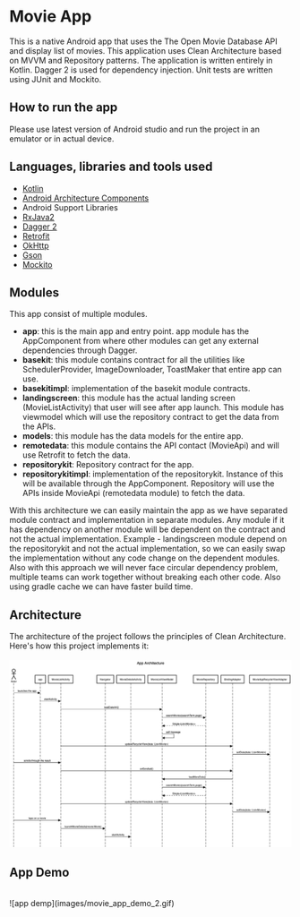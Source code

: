 # Movie App
This is a native Android app that uses the The Open Movie Database API and display list of movies. This application uses Clean Architecture based on MVVM and Repository patterns. The application is written entirely in Kotlin. Dagger 2 is used for dependency injection. Unit tests are written using JUnit and Mockito.

## How to run the app
Please use latest version of Android studio and run the project in an emulator or in actual device.

## Languages, libraries and tools used

* [Kotlin](https://kotlinlang.org/)
* [Android Architecture Components](https://developer.android.com/topic/libraries/architecture/index.html)
* Android Support Libraries
* [RxJava2](https://github.com/ReactiveX/RxJava/wiki/What's-different-in-2.0)
* [Dagger 2](https://github.com/google/dagger)
* [Retrofit](http://square.github.io/retrofit/)
* [OkHttp](http://square.github.io/okhttp/)
* [Gson](https://github.com/google/gson)
* [Mockito](http://site.mockito.org/)

## Modules
This app consist of multiple modules.
* **app**: this is the main app and entry point. app module has the AppComponent from where other modules can get any external dependencies through Dagger.
* **basekit**: this module contains contract for all the utilities like SchedulerProvider, ImageDownloader, ToastMaker that entire app can use.
* **basekitimpl**: implementation of the basekit module contracts.
* **landingscreen**: this module has the actual landing screen (MovieListActivity) that user will see after app launch. This module has viewmodel which will use the repository contract to get the data from the APIs.
* **models**: this module has the data models for the entire app.
* **remotedata**: this module contains the API contact (MovieApi) and will use Retrofit to fetch the data.
* **repositorykit**: Repository contract for the app.
* **repositorykitimpl**: implementation of the repositorykit. Instance of this will be available through the AppComponent. Repository will use the APIs inside MovieApi (remotedata module) to fetch the data.

With this architecture we can easily maintain the app as we have separated module contract and implementation in separate modules. Any module if it has dependency on another module will be dependent on the contract and not the actual implementation. Example - landingscreen module depend on the repositorykit and not the actual implementation, so we can easily swap the implementation without any code change on the dependent modules. Also with this approach we will never face circular dependency problem, multiple teams can work together without breaking each other code. Also using gradle cache we can have faster build time.

## Architecture
The architecture of the project follows the principles of Clean Architecture. Here's how this project implements it:
<br/>
<br/>
![architecture](images/App_Architecture.png)

## App Demo
<br/>
![app demp](images/movie_app_demo_2.gif)